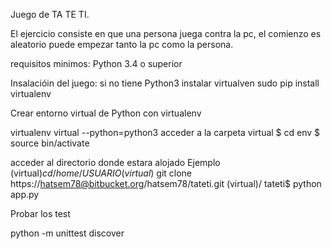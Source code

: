   Juego de TA TE TI.
  
  El ejercicio consiste en que una persona juega contra la pc, el comienzo es aleatorio puede empezar tanto
  la pc como la persona.
 
  requisitos minimos:
  Python 3.4 o superior
 
  Insalacióin del juego:
  si no tiene Python3 instalar virtualven
  sudo pip install virtualenv
 
  Crear entorno virtual de Python con virtualenv
  
  virtualenv virtual --python=python3
  acceder a la carpeta virtual
  $ cd env
  $ source bin/activate
  
  acceder al directorio donde estara alojado 
  Ejemplo
  (virtual)$cd /home/USUARIO
  (virtual)$ git clone https://hatsem78@bitbucket.org/hatsem78/tateti.git
  (virtual)/ tateti$ python app.py
  
  Probar los test
  
  python -m unittest discover  
 
